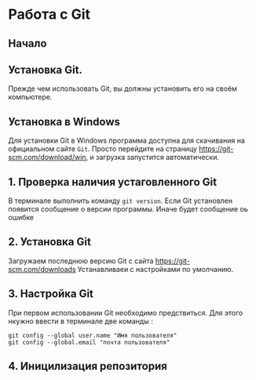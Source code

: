 # Работа с Git

## Начало
## Установка Git.

Прежде чем использовать Git, вы должны установить его на своём компьютере. 
## Установка в Windows
Для установки Git в Windows программа доступна для скачивания на официальном сайте `Git`. 
Просто перейдите на страницу https://git-scm.com/download/win, и загрузка запустится автоматически.

## 1. Проверка наличия устаговленного Git
В терминале выполнить команду `git version`.
Если Git установлен появится сообщение о версии программы. Иначе будет сообщение оь ошибке 

## 2. Установка Git
Загружаем последнюю версию Git c caйта https://git-scm.com/downloads
Устанавливаеи с настройками по умолчанию.


## 3. Настройка Git
При первом использовании Git необходимо предствиться. Для этого нкужно ввести в терминале две команды :
```
git config --global user.name "Имя пользователя"
git config --global.email "почта пользователя"
```
## 4. Иницилизация репозитория